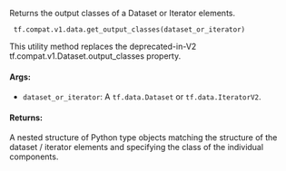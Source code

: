 
Returns the output classes of a Dataset or Iterator elements.

```
 tf.compat.v1.data.get_output_classes(dataset_or_iterator)
```

This utility method replaces the deprecated-in-V2 tf.compat.v1.Dataset.output_classes property.
#### Args:
- `dataset_or_iterator`: A `tf.data.Dataset` or `tf.data.IteratorV2`.
#### Returns:

A nested structure of Python type objects matching the structure of the dataset / iterator elements and specifying the class of the individual components.
